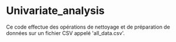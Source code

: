 # Univariate_analysis
Ce code effectue des opérations de nettoyage et de préparation de données sur un fichier CSV appelé 'all_data.csv'.  
